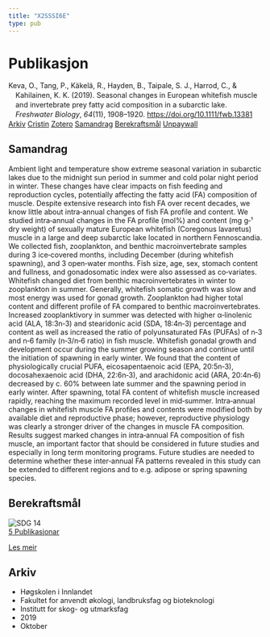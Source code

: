 ```yaml
---
title: "X2SSSI6E"
type: pub
---
```

<h1>Publikasjon</h1>
<article id="csl-bib-container-X2SSSI6E" class="csl-bib-container">
  <div class="csl-bib-body" style="line-height: 1.35; padding-left: 1em; text-indent:-1em;">
  <div class="csl-entry">Keva, O., Tang, P., K&#xE4;kel&#xE4;, R., Hayden, B., Taipale, S. J., Harrod, C., &amp; Kahilainen, K. K. (2019). Seasonal changes in European whitefish muscle and invertebrate prey fatty acid composition in a subarctic lake. <i>Freshwater Biology</i>, <i>64</i>(11), 1908&#x2013;1920. <a href="https://doi.org/10.1111/fwb.13381">https://doi.org/10.1111/fwb.13381</a></div>
</div>
  <div class="csl-bib-buttons">
    <a href="#taxonomy-article-X2SSSI6E" class="csl-bib-button">Arkiv</a>
    <a href="https://app.cristin.no/results/show.jsf?id=1740879" alt="Cristin URL" class="csl-bib-button">Cristin</a>
    <a href="http://zotero.org/groups/5402882/items/X2SSSI6E" alt="Zotero URL" class="csl-bib-button">Zotero</a>
    <a href="#abstract-article-X2SSSI6E" class="csl-bib-button">Samandrag</a>
    <a href="#sdg-article-X2SSSI6E" class="csl-bib-button">Berekraftsmål</a>
    <a href="https://jyx.jyu.fi/bitstream/123456789/65365/2/Keva%2520et%2520al.%25202019_proof.pdf" class="csl-bib-button">Unpaywall</a>
  </div>
  <div id="csl-bib-meta-container-X2SSSI6E"></div>
</article>
<div id="csl-bib-meta-X2SSSI6E" class="csl-bib-meta">
  <article id="abstract-article-X2SSSI6E" class="abstract-article">
    <h1>Samandrag</h1>
    Ambient light and temperature show extreme seasonal variation in subarctic lakes due to the midnight sun period in summer and cold polar night period in winter. These changes have clear impacts on fish feeding and reproduction cycles, potentially affecting the fatty acid (FA) composition of muscle. Despite extensive research into fish FA over recent decades, we know little about intra‐annual changes of fish FA profile and content. We studied intra‐annual changes in the FA profile (mol%) and content (mg g‐¹ dry weight) of sexually mature European whitefish (Coregonus lavaretus) muscle in a large and deep subarctic lake located in northern Fennoscandia. We collected fish, zooplankton, and benthic macroinvertebrate samples during 3 ice‐covered months, including December (during whitefish spawning), and 3 open‐water months. Fish size, age, sex, stomach content and fullness, and gonadosomatic index were also assessed as co‐variates. Whitefish changed diet from benthic macroinvertebrates in winter to zooplankton in summer. Generally, whitefish somatic growth was slow and most energy was used for gonad growth. Zooplankton had higher total content and different profile of FA compared to benthic macroinvertebrates. Increased zooplanktivory in summer was detected with higher α‐linolenic acid (ALA, 18:3n‐3) and stearidonic acid (SDA, 18:4n‐3) percentage and content as well as increased the ratio of polyunsaturated FAs (PUFAs) of n‐3 and n‐6 family (n‐3/n‐6 ratio) in fish muscle. Whitefish gonadal growth and development occur during the summer growing season and continue until the initiation of spawning in early winter. We found that the content of physiologically crucial PUFA, eicosapentaenoic acid (EPA, 20:5n‐3), docosahexaenoic acid (DHA, 22:6n‐3), and arachidonic acid (ARA, 20:4n‐6) decreased by c. 60% between late summer and the spawning period in early winter. After spawning, total FA content of whitefish muscle increased rapidly, reaching the maximum recorded level in mid‐summer. Intra‐annual changes in whitefish muscle FA profiles and contents were modified both by available diet and reproductive phase; however, reproductive physiology was clearly a stronger driver of the changes in muscle FA composition. Results suggest marked changes in intra‐annual FA composition of fish muscle, an important factor that should be considered in future studies and especially in long term monitoring programs. Future studies are needed to determine whether these inter‐annual FA patterns revealed in this study can be extended to different regions and to e.g. adipose or spring spawning species.
  </article>
  <article id="sdg-article-X2SSSI6E" class="sdg-article">
    <h1>Berekraftsmål</h1>
    <div class="sdg-container"><div id="sdg14" class="sdg"> <img src="{{< params subfolder >}}images/sdg/sdg14_no.png" class="image" alt="SDG 14"> <div class="sdg-overlay"> <a href="{{< params subfolder >}}no/archive/?sdg=14#archive" class="sdg-publication-count"><span>5</span> Publikasjonar</a> <p><a href="NA" class="sdg-read-more">Les meir</a></p> </div> </div></div>
  </article>
  <article id="taxonomy-article-X2SSSI6E" class="taxonomy-article">
    <h1>Arkiv</h1>
    <ul>
      <li>Høgskolen i Innlandet</li>
      <li>Fakultet for anvendt økologi, landbruksfag og bioteknologi</li>
      <li>Institutt for skog- og utmarksfag</li>
      <li>2019</li>
      <li>Oktober</li>
    </ul>
  </article>
</div>
